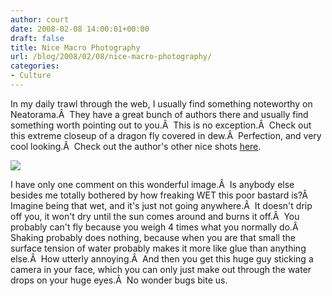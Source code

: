```yaml
---
author: court
date: 2008-02-08 14:00:01+00:00
draft: false
title: Nice Macro Photography
url: /blog/2008/02/08/nice-macro-photography/
categories:
- Culture
---
```


In my daily trawl through the web, I usually find something noteworthy on Neatorama.Â  They have a great bunch of authors there and usually find something worth pointing out to you.Â  This is no exception.Â  Check out this extreme closeup of a dragon fly covered in dew.Â  Perfection, and very cool looking.Â  Check out the author's other nice shots [here](http://photo.net/photodb/member-photos?user_id=2109438).

![](http://gallery.photo.net/photo/6687694-lg.jpg)


I have only one comment on this wonderful image.Â  Is anybody else besides me totally bothered by how freaking WET this poor bastard is?Â  Imagine being that wet, and it's just not going anywhere.Â  It doesn't drip off you, it won't dry until the sun comes around and burns it off.Â  You probably can't fly because you weigh 4 times what you normally do.Â  Shaking probably does nothing, because when you are that small the surface tension of water probably makes it more like glue than anything else.Â  How utterly annoying.Â  And then you get this huge guy sticking a camera in your face, which you can only just make out through the water drops on your huge eyes.Â  No wonder bugs bite us.
